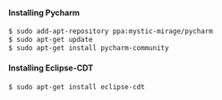 #### Installing Pycharm
```bash
$ sudo add-apt-repository ppa:mystic-mirage/pycharm
$ sudo apt-get update
$ sudo apt-get install pycharm-community
```
#### Installing Eclipse-CDT
```bash
$ sudo apt-get install eclipse-cdt
```
